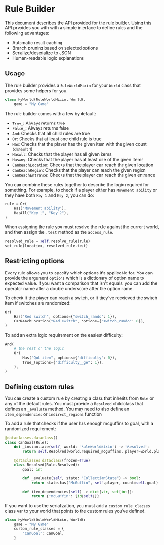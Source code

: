 # Rule Builder

This document describes the API provided for the rule builder. Using this API prvoides you with with a simple interface to define rules and the following advantages:

- Automatic result caching
- Branch pruning based on selected options
- Serialize/deserialize to JSON
- Human-readable logic explanations

## Usage

The rule builder provides a `RuleWorldMixin` for your `World` class that provides some helpers for you.

```python
class MyWorld(RuleWorldMixin, World):
    game = "My Game"
```

The rule builder comes with a few by default:

- `True_`: Always returns true
- `False_`: Always returns false
- `And`: Checks that all child rules are true
- `Or`: Checks that at least one child rule is true
- `Has`: Checks that the player has the given item with the given count (default 1)
- `HasAll`: Checks that the player has all given items
- `HasAny`: Checks that the player has at least one of the given items
- `CanReachLocation`: Checks that the player can reach the given location
- `CanReachRegion`: Checks that the player can reach the given region
- `CanReachEntrance`: Checks that the player can reach the given entrance

You can combine these rules together to describe the logic required for something. For example, to check if a player either has `Movement ability` or they have both `Key 1` and `Key 2`, you can do:

```python
rule = Or(
    Has("Movement ability"),
    HasAll("Key 1", "Key 2"),
)
```

When assigning the rule you must resolve the rule against the current world, and then assign the `.test` method as the `access_rule`.

```python
resolved_rule = self.resolve_rule(rule)
set_rule(location, resolved_rule.test)
```

## Restricting options

Every rule allows you to specify which options it's applicable for. You can provide the argument `options` which is a dictionary of option name to expected value. If you want a comparison that isn't equals, you can add the operator name after a double underscore after the option name.

To check if the player can reach a switch, or if they've receieved the switch item if switches are randomized:

```python
Or(
    Has("Red switch", options={"switch_rando": 1}),
    CanReachLocation("Red switch", options={"switch_rando": 0}),
)
```

To add an extra logic requirement on the easiest difficulty:

```python
And(
    # the rest of the logic
    Or(
        Has("QoL item", options={"difficulty": 0}),
        True_(options={"difficulty__ge": 1}),
    ),
)
```

## Defining custom rules

You can create a custom rule by creating a class that inherits from `Rule` or any of the default rules. You must provide a `Resolved` child class that defines an `_evaluate` method. You may need to also define an `item_dependencies` or `indirect_regions` function.

To add a rule that checks if the user has enough mcguffins to goal, with a randomized requirement:

```python
@dataclasses.dataclass()
class CanGoal(Rule):
    def _instantiate(self, world: "RuleWorldMixin") -> "Resolved":
        return self.Resolved(world.required_mcguffins, player=world.player)

    @dataclasses.dataclass(frozen=True)
    class Resolved(Rule.Resolved):
        goal: int

        def _evaluate(self, state: "CollectionState") -> bool:
            return state.has("McGuffin", self.player, count=self.goal)

        def item_dependencies(self) -> dict[str, set[int]]:
            return {"McGuffin": {id(self)}}
```

If you want to use the serialization, you must add a `custom_rule_classes` class var to your world that points to the custom rules you've defined.

```python
class MyWorld(RuleWorldMixin, World):
    game = "My Game"
    custom_rule_classes = {
        "CanGoal": CanGoal,
    }
```
